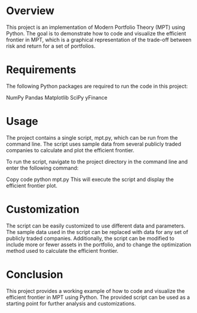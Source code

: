 # Overview
This project is an implementation of Modern Portfolio Theory (MPT) using Python. The goal is to demonstrate how to code and visualize the efficient frontier in MPT, which is a graphical representation of the trade-off between risk and return for a set of portfolios.

# Requirements
The following Python packages are required to run the code in this project:

NumPy
Pandas
Matplotlib
SciPy
yFinance

# Usage
The project contains a single script, mpt.py, which can be run from the command line. The script uses sample data from several publicly traded companies to calculate and plot the efficient frontier.

To run the script, navigate to the project directory in the command line and enter the following command:

Copy code
python mpt.py
This will execute the script and display the efficient frontier plot.

# Customization
The script can be easily customized to use different data and parameters. The sample data used in the script can be replaced with data for any set of publicly traded companies. Additionally, the script can be modified to include more or fewer assets in the portfolio, and to change the optimization method used to calculate the efficient frontier.

# Conclusion
This project provides a working example of how to code and visualize the efficient frontier in MPT using Python. The provided script can be used as a starting point for further analysis and customizations.
